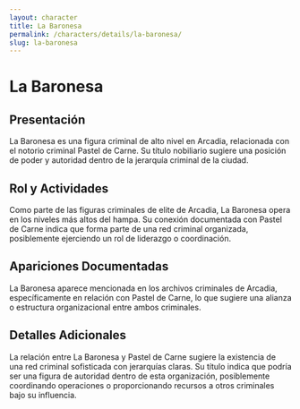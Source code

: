 ```yaml
---
layout: character
title: La Baronesa
permalink: /characters/details/la-baronesa/
slug: la-baronesa
---
```


# La Baronesa

## Presentación
La Baronesa es una figura criminal de alto nivel en Arcadia, relacionada con el notorio criminal Pastel de Carne. Su título nobiliario sugiere una posición de poder y autoridad dentro de la jerarquía criminal de la ciudad.

## Rol y Actividades
Como parte de las figuras criminales de elite de Arcadia, La Baronesa opera en los niveles más altos del hampa. Su conexión documentada con Pastel de Carne indica que forma parte de una red criminal organizada, posiblemente ejerciendo un rol de liderazgo o coordinación.

## Apariciones Documentadas
La Baronesa aparece mencionada en los archivos criminales de Arcadia, específicamente en relación con Pastel de Carne, lo que sugiere una alianza o estructura organizacional entre ambos criminales.

## Detalles Adicionales
La relación entre La Baronesa y Pastel de Carne sugiere la existencia de una red criminal sofisticada con jerarquías claras. Su título indica que podría ser una figura de autoridad dentro de esta organización, posiblemente coordinando operaciones o proporcionando recursos a otros criminales bajo su influencia.